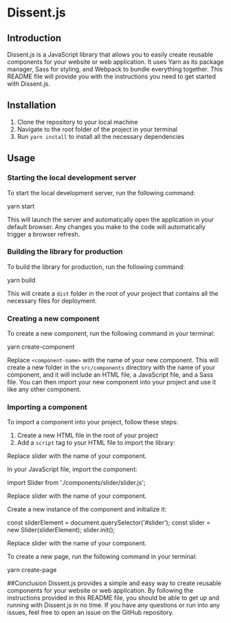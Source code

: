 # Dissent.js

## Introduction

Dissent.js is a JavaScript library that allows you to easily create reusable components for your website or web application. It uses Yarn as its package manager, Sass for styling, and Webpack to bundle everything together. This README file will provide you with the instructions you need to get started with Dissent.js.

## Installation

1. Clone the repository to your local machine
2. Navigate to the root folder of the project in your terminal
3. Run `yarn install` to install all the necessary dependencies

## Usage

### Starting the local development server

To start the local development server, run the following command:

yarn start

This will launch the server and automatically open the application in your default browser. Any changes you make to the code will automatically trigger a browser refresh.

### Building the library for production

To build the library for production, run the following command:

yarn build

This will create a `dist` folder in the root of your project that contains all the necessary files for deployment.

### Creating a new component

To create a new component, run the following command in your terminal:

yarn create-component <component-name>

Replace `<component-name>` with the name of your new component. This will create a new folder in the `src/components` directory with the name of your component, and it will include an HTML file, a JavaScript file, and a Sass file. You can then import your new component into your project and use it like any other component.

### Importing a component

To import a component into your project, follow these steps:

1. Create a new HTML file in the root of your project
2. Add a `script` tag to your HTML file to import the library:

<script src="./dist/myLibrary.min.js"></script>

Replace slider with the name of your component.

In your JavaScript file, import the component:

import Slider from './components/slider/slider.js';

Replace slider with the name of your component.

Create a new instance of the component and initialize it:

const sliderElement = document.querySelector('#slider');
const slider = new Slider(sliderElement);
slider.init();

Replace slider with the name of your component.

To create a new page, run the following command in your terminal:

yarn create-page <page-name>

##Conclusion
Dissent.js provides a simple and easy way to create reusable components for your website or web application. By following the instructions provided in this README file, you should be able to get up and running with Dissent.js in no time. If you have any questions or run into any issues, feel free to open an issue on the GitHub repository.
